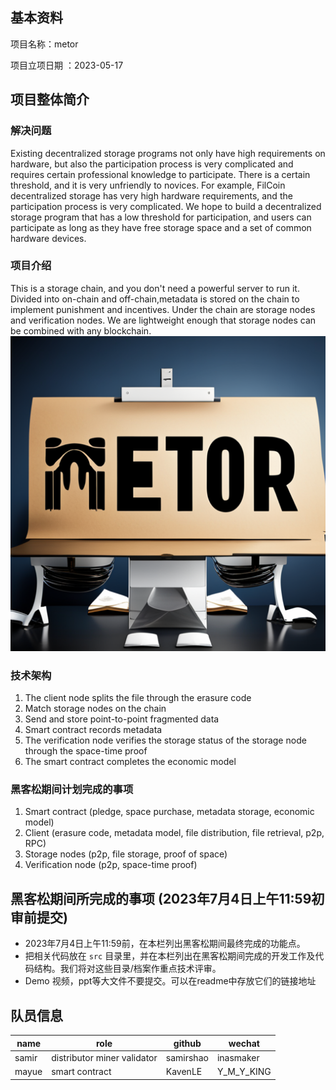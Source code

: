 ## 基本资料

项目名称：metor

项目立项日期 ：2023-05-17

## 项目整体简介

### 解决问题 
Existing decentralized storage programs not only have high requirements on hardware, but also the participation process is very complicated and requires certain professional knowledge to participate. There is a certain threshold, and it is very unfriendly to novices. For example, FilCoin decentralized storage has very high hardware requirements, and the participation process is very complicated.
      We hope to build a decentralized storage program that has a low threshold for participation, and users can participate as long as they have free storage space and a set of common hardware devices.
### 项目介绍
  This is a storage chain, and you don't need a powerful server to run it. 
  Divided into on-chain and off-chain,metadata is stored on the chain to implement punishment and incentives.
  Under the chain are storage nodes and verification nodes. We are lightweight enough that storage nodes can be combined with any blockchain.
![](./docs/assets/logo.png)
### 技术架构
 1. The client node splits the file through the erasure code
 2. Match storage nodes on the chain
 3. Send and store point-to-point fragmented data
 4. Smart contract records metadata
 5. The verification node verifies the storage status of the storage node through the space-time proof
 6. The smart contract completes the economic model
 

### 黑客松期间计划完成的事项

 1. Smart contract (pledge, space purchase, metadata storage, economic model)
 2. Client (erasure code, metadata model, file distribution, file retrieval, p2p, RPC)
 3. Storage nodes (p2p, file storage, proof of space)
 4. Verification node (p2p, space-time proof)


## 黑客松期间所完成的事项 (2023年7月4日上午11:59初审前提交)

- 2023年7月4日上午11:59前，在本栏列出黑客松期间最终完成的功能点。
- 把相关代码放在 `src` 目录里，并在本栏列出在黑客松期间完成的开发工作及代码结构。我们将对这些目录/档案作重点技术评审。
- Demo 视频，ppt等大文件不要提交。可以在readme中存放它们的链接地址

## 队员信息

| name  | role                        | github    | wechat     |
|-------|-----------------------------|-----------|------------|
| samir | distributor miner validator | samirshao | inasmaker  |
| mayue | smart contract              | KavenLE          | Y_M_Y_KING |
